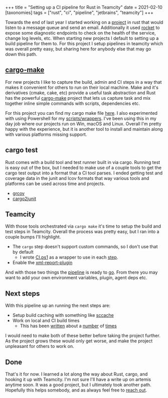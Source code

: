 +++
title = "Setting up a CI pipeline for Rust in Teamcity"
date = 2021-02-10
[taxonomies]
tags = ["rust", "ci", "pipeline", "jetbrains", "teamcity"]
+++

Towards the end of last year I started working on a [project](https://git.burningdaylight.io/artemis/)
in rust that would listen to a message queue and send an email. Additionally it
used [rocket](https://rocket.rs/) to expose some diagnostic endpoints to check
on the health of the service, change log levels, etc. When starting new projects
I default to setting up a build pipeline for them to. For this project I setup
pipelines in teamcity which was overall pretty easy, but sharing here for anybody
else that may go down this path.

## [cargo-make](https://github.com/sagiegurari/cargo-make)

For new projects I like to capture the build, admin and CI steps in a way that makes
it convenient for others to run on their local machine. Make and it's derivatives
(cmake, cake, etc) provide a useful task abstraction and Rust has the powerful
[cargo-make](https://github.com/sagiegurari/cargo-make) project that lets us capture
task and mix together inline simple commands with scripts, dependencies etc.

For this project you can find my cargo make file [here](https://git.burningdaylight.io/artemis/tree/Makefile.toml).
I also experimented with using Powershell for my [scripts/wrappers](https://git.burningdaylight.io/artemis/tree/tools).
I've been using this in my day job where our projects run on Win, macOS and Linux.
Overall I'm pretty happy with the experience, but it is another tool to install and
maintain along with various platforms missing support.

## cargo test

Rust comes with a build tool and test runner built in via cargo. Running test
is easy out of the box, but I needed to make use of a couple tools to get the
cargo test output into a format that a CI tool parses. I ended getting test and
coverage data in the junit and lcov formats that way various tools and platforms
can be used across time and projects.

- [grcov](https://github.com/mozilla/grcov)
- [cargo2junit](https://github.com/johnterickson/cargo2junit)

## Teamcity

With those tools orchestrated via `cargo make` it's time to setup the build and
test steps in Teamcity. Overall the process was pretty easy, but I ran into a couple
bumps I'll highlight.

- The `cargo` step doesn't support custom commands, so I don't use that by default
  - I wrote [CI.ps1](https://git.burningdaylight.io/artemis/tree/tools/CI.ps1)
    as a wrapper to use in each [step](https://git.burningdaylight.io/artemis/tree/.teamcity/settings.kts#n88).
- Enable the [xml-report-plugin](https://git.burningdaylight.io/artemis/tree/.teamcity/settings.kts#n186)

And with those two things the [pipeline](https://git.burningdaylight.io/artemis/tree/.teamcity/settings.kts)
is ready to [go](https://teamcity.burningdaylight.io/). From there you may want
to add your own environment variables, plugin, agent deps etc.

## Next steps

With this pipeline up an running the next steps are:

- Setup build caching with something like [sccache](https://github.com/mozilla/sccache)
- Work on local and CI build times
  - This has been [written](https://endler.dev/2020/rust-compile-times/) about
  a [number](https://blog.mozilla.org/nnethercote/2020/04/24/how-to-speed-up-the-rust-compiler-in-2020/)
  of [times](https://pingcap.com/blog/rust-compilation-model-calamity)

I would need to make both of these better before taking the project further. As
the project grows these would only get worse, and make the project unpleasant for
others to work on.

## Done

That's it for now. I learned a lot along the way about Rust, cargo, and hooking
it up with Teamcity. I'm not sure I'll have a write up on artemis anytime soon.
It was a good project, but I ultimately took another path. Hopefully this helps
somebody, and as always feel free to [reach out](mailto:alexander@burningdaylight.io).
